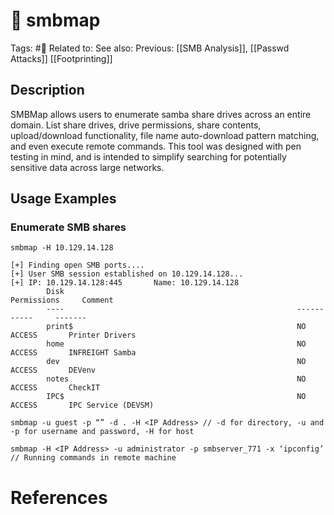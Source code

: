 # 💢 smbmap

Tags: #💢
Related to:
See also:
Previous: [[SMB Analysis]], [[Passwd Attacks]] [[Footprinting]]

## Description

SMBMap allows users to enumerate samba share drives across an entire domain. List share drives, drive permissions, share contents, upload/download functionality, file name auto-download pattern matching, and even execute remote commands. This tool was designed with pen testing in mind, and is intended to simplify searching for potentially sensitive data across large networks.

## Usage Examples

### Enumerate SMB shares

	smbmap -H 10.129.14.128

```text
[+] Finding open SMB ports....
[+] User SMB session established on 10.129.14.128...
[+] IP: 10.129.14.128:445       Name: 10.129.14.128                                     
        Disk                                                    Permissions     Comment
        ----                                                    -----------     -------
        print$                                                  NO ACCESS       Printer Drivers
        home                                                    NO ACCESS       INFREIGHT Samba
        dev                                                     NO ACCESS       DEVenv
        notes                                                   NO ACCESS       CheckIT
        IPC$                                                    NO ACCESS       IPC Service (DEVSM)
```

`smbmap -u guest -p “” -d . -H <IP Address> // -d for directory, -u and -p for username and password, -H for host`

`smbmap -H <IP Address> -u administrator -p smbserver_771 -x ‘ipconfig’ // Running commands in remote machine`

# References